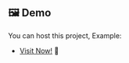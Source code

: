 
## 🖼️ Demo
You can host this project, Example:

- [Visit Now!](https://rayhan-fardous.github.io/light-dark-theme/) 🚀
